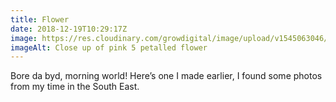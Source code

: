 ```yaml
---
title: Flower
date: 2018-12-19T10:29:17Z
image: https://res.cloudinary.com/growdigital/image/upload/v1545063046/geranium-IMG5245.jpg
imageAlt: Close up of pink 5 petalled flower
---
```


Bore da byd, morning world! Here’s one I made earlier, I found some photos from my time in the South East.
